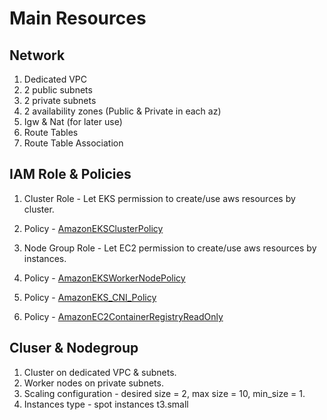 # Main Resources

## Network
1. Dedicated VPC
2. 2 public subnets
3. 2 private subnets
4. 2 availability zones (Public & Private in each az)
5. Igw & Nat (for later use)
6. Route Tables
7. Route Table Association

## IAM Role & Policies
1. Cluster Role - Let EKS permission to create/use aws resources by cluster.
2. Policy - [AmazonEKSClusterPolicy](https://github.com/SummitRoute/aws_managed_policies/blob/master/policies/AmazonEKSClusterPolicy)

1. Node Group Role - Let EC2 permission to create/use aws resources by instances.
2. Policy - [AmazonEKSWorkerNodePolicy](https://github.com/SummitRoute/aws_managed_policies/blob/master/policies/AmazonEKSWorkerNodePolicy)
3. Policy - [AmazonEKS_CNI_Policy](https://github.com/SummitRoute/aws_managed_policies/blob/master/policies/AmazonEKS_CNI_Policy)
4. Policy - [AmazonEC2ContainerRegistryReadOnly](https://github.com/SummitRoute/aws_managed_policies/blob/master/policies/AmazonEC2ContainerRegistryReadOnly)

## Cluser & Nodegroup
1. Cluster on dedicated VPC & subnets.
2. Worker nodes on private subnets.
3. Scaling configuration - desired size = 2, max size = 10, min_size = 1.
4. Instances type - spot instances t3.small

